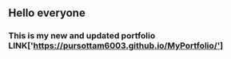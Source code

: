 ## Hello everyone 


### This is my new and updated portfolio LINK['https://pursottam6003.github.io/MyPortfolio/']